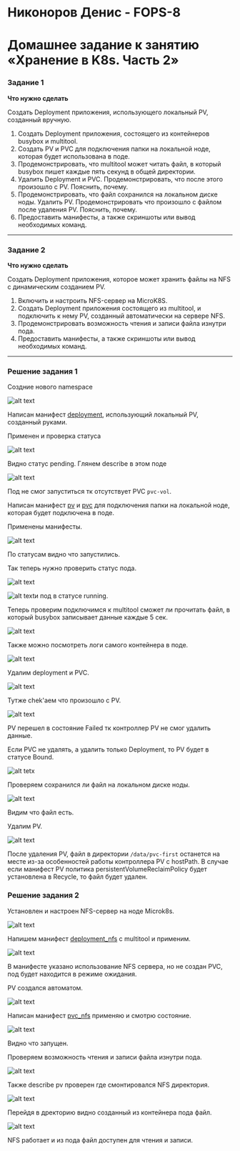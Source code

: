 # Никоноров Денис - FOPS-8
# Домашнее задание к занятию «Хранение в K8s. Часть 2»

### Задание 1

**Что нужно сделать**

Создать Deployment приложения, использующего локальный PV, созданный вручную.

1. Создать Deployment приложения, состоящего из контейнеров busybox и multitool.
2. Создать PV и PVC для подключения папки на локальной ноде, которая будет использована в поде.
3. Продемонстрировать, что multitool может читать файл, в который busybox пишет каждые пять секунд в общей директории. 
4. Удалить Deployment и PVC. Продемонстрировать, что после этого произошло с PV. Пояснить, почему.
5. Продемонстрировать, что файл сохранился на локальном диске ноды. Удалить PV.  Продемонстрировать что произошло с файлом после удаления PV. Пояснить, почему.
5. Предоставить манифесты, а также скриншоты или вывод необходимых команд.

------

### Задание 2

**Что нужно сделать**

Создать Deployment приложения, которое может хранить файлы на NFS с динамическим созданием PV.

1. Включить и настроить NFS-сервер на MicroK8S.
2. Создать Deployment приложения состоящего из multitool, и подключить к нему PV, созданный автоматически на сервере NFS.
3. Продемонстрировать возможность чтения и записи файла изнутри пода. 
4. Предоставить манифесты, а также скриншоты или вывод необходимых команд.

------

### Решение задания 1

Создние нового namespace

![alt text](img/1.png)

Написан манифест [deployment](/deployment.yml), использующий локальный PV, созданный руками.

Применен и проверка статуса

![alt text](img/2.png)

Видно статус pending. Глянем describe в этом поде

![alt text](img/3.png)

Под не смог запуститься тк отсутствует PVC `pvc-vol`.

Написан манифест [pv](/pv.yml) и [pvc](/pvc.yml) для подключения папки на локальной ноде, которая будет подключена в поде.

Применены манифесты.

![alt text](img/4.png)

По статусам видно что запустились.

Так теперь нужно проверить статус пода.

![alt text](img/5.png)

![alt text](https://memepedia.ru/wp-content/uploads/2017/08/%D0%BA%D0%BE%D1%82-%D1%85%D0%BE%D0%B1%D0%B0-1.jpg)и под в статусе running.

Теперь проверим подключимся к multitool сможет ли прочитать файл, в который busybox записывает данные каждые 5 сек.

![alt text](img/6.png)

Также можно посмотреть логи самого контейнера в поде.

![alt text](img/7.png)

Удалим deployment и PVC.

![alt text](img/8.png)

Тутже chek'аем что произошло с PV.

![alt text](img/9.png)

PV перешел в состояние Failed тк контроллер PV не смог удалить данные.

Если PVC не удалять, а удалить только Deployment, то PV будет в статусе Bound.

![alt tetx](img/10.png)

Проверяем сохранился ли файл на локальном диске ноды.

![alt text](img/11.png)

Видим что файл есть.

Удалим PV.

![alt text](img/12.png)

После удаления PV, файл в директории `/data/pvc-first` останется на месте из-за особенностей работы контроллера PV с hostPath. В случае если манифест PV политика persistentVolumeReclaimPolicy будет установлена в Recycle, то файл будет удален.

### Решение задания 2

Установлен и настроен NFS-сервер на ноде Microk8s.

![alt text](img/13.png)

Напишем манифест [deployment_nfs](/deployment_nfs.yml) c multitool и применим.

![alt text](img/14.png)

В манифесте указано использование NFS сервера, но не создан PVC, под будет находится в режиме ожидания.

PV создался автоматом.

![alt text](img/15.png)

Написан манифест [pvc_nfs](/pvc_nfs.yml) применяю и смотрю состояние.

![alt text](img/16.png)

Видно что запущен.

Проверяем возможность чтения и записи файла изнутри пода.

![alt text](img/17.png)

Также describe pv проверен где смонтировался NFS директория.

![alt text](img/18.png)

Перейдя в дректорию видно созданный из контейнера пода файл.

![alt text](img/19.png)

NFS работает и из пода файл доступен для чтения и записи.